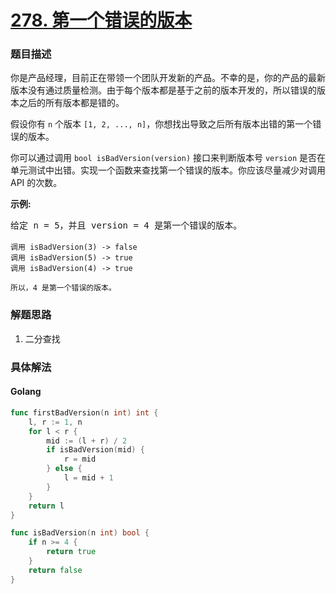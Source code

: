 # [278. 第一个错误的版本](https://leetcode-cn.com/problems/first-bad-version/description/)

### 题目描述

<p>你是产品经理，目前正在带领一个团队开发新的产品。不幸的是，你的产品的最新版本没有通过质量检测。由于每个版本都是基于之前的版本开发的，所以错误的版本之后的所有版本都是错的。</p>

<p>假设你有 <code>n</code> 个版本 <code>[1, 2, ..., n]</code>，你想找出导致之后所有版本出错的第一个错误的版本。</p>

<p>你可以通过调用&nbsp;<code>bool isBadVersion(version)</code>&nbsp;接口来判断版本号 <code>version</code> 是否在单元测试中出错。实现一个函数来查找第一个错误的版本。你应该尽量减少对调用 API 的次数。</p>

<p><strong>示例:</strong></p>

<pre>给定 n = 5，并且 version = 4 是第一个错误的版本。

<code>调用 isBadVersion(3) -&gt; false
调用 isBadVersion(5)&nbsp;-&gt; true
调用 isBadVersion(4)&nbsp;-&gt; true

所以，4 是第一个错误的版本。&nbsp;</code></pre>

### 解题思路

1. 二分查找

### 具体解法


#### **Golang**
```go
func firstBadVersion(n int) int {
	l, r := 1, n
	for l < r {
		mid := (l + r) / 2
		if isBadVersion(mid) {
			r = mid
		} else {
			l = mid + 1
		}
	}
	return l
}

func isBadVersion(n int) bool {
	if n >= 4 {
		return true
	}
	return false
}
```


